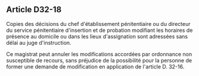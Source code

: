 Article D32-18
----
Copies des décisions du chef d'établissement pénitentiaire ou du directeur du
service pénitentiaire d'insertion et de probation modifiant les horaires de
présence au domicile ou dans les lieux d'assignation sont adressées sans délai
au juge d'instruction.

Ce magistrat peut annuler les modifications accordées par ordonnance non
susceptible de recours, sans préjudice de la possibilité pour la personne de
former une demande de modification en application de l'article D. 32-16.
